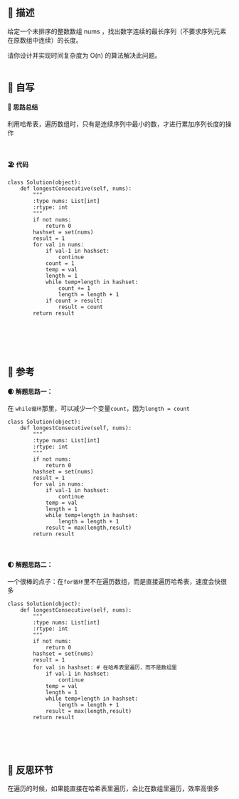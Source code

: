 ## 🚎 描述
给定一个未排序的整数数组 nums ，找出数字连续的最长序列（不要求序列元素在原数组中连续）的长度。

请你设计并实现时间复杂度为 O(n) 的算法解决此问题。
<br>
<br>
 
## 🛶 自写
#### 🧱 思路总结
利用哈希表，遍历数组时，只有是连续序列中最小的数，才进行累加序列长度的操作
 
<br>
 
#### 🏖 代码
```
class Solution(object):
    def longestConsecutive(self, nums):
        """
        :type nums: List[int]
        :rtype: int
        """
        if not nums:
            return 0
        hashset = set(nums)
        result = 1
        for val in nums:
            if val-1 in hashset:
                continue
            count = 1
            temp = val
            length = 1
            while temp+length in hashset:
                count += 1
                length = length + 1
            if count > result:
                result = count
        return result
               
```
<br>
<br>
<br>
 
## 🛫 参考
#### 🌒 解题思路一：
在 `while循环`那里，可以减少一个变量`count`，因为`length = count`
```
class Solution(object):
    def longestConsecutive(self, nums):
        """
        :type nums: List[int]
        :rtype: int
        """
        if not nums:
            return 0
        hashset = set(nums)
        result = 1
        for val in nums:
            if val-1 in hashset:
                continue
            temp = val
            length = 1
            while temp+length in hashset:
                length = length + 1
            result = max(length,result)
        return result
```
<br>
 
#### 🌓 解题思路二：
一个很棒的点子：在`for循环`里不在遍历数组，而是直接遍历哈希表，速度会快很多
```
class Solution(object):
    def longestConsecutive(self, nums):
        """
        :type nums: List[int]
        :rtype: int
        """
        if not nums:
            return 0
        hashset = set(nums)
        result = 1
        for val in hashset: # 在哈希表里遍历，而不是数组里
            if val-1 in hashset:
                continue
            temp = val
            length = 1
            while temp+length in hashset:
                length = length + 1
            result = max(length,result)
        return result
```

<br>
<br>
<br>
 
 
## 🌊 反思环节
在遍历的时候，如果能直接在哈希表里遍历，会比在数组里遍历，效率高很多